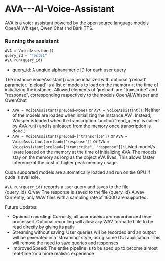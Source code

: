 # AVA---AI-Voice-Assistant
AVA is a voice assistant powered by the open source language models OpenAI Whisper, Qwen Chat and Bark TTS.

### Running the assistant
```python
AVA = VoiceAssistant()
query_id = "test01"
AVA.run(query_id)
```
- query_id: A unqiue alphanumeric ID for each user query

The instance VoiceAssistant() can be intialized with optional 'preload' parameter.
'preload' is a list of models to load on the memory at the time of initializing the instance. Allowed elements of 'preload' are "transcribe" and "response", corresponding respectively to the models OpenAI/Whisper and QwenChat
- ```AVA = VoiceAssistant(preload=None)``` or ```AVA = VoiceAssistant()```: Neither of the models are loaded when initializing the instance AVA. Instead, Whisper is loaded when the transcription function 'read_query' is called by AVA.run() and is unloaded from the memory once transcription is done.)
- ```AVA = VoiceAssistant(preload=["transcribe"])``` or ```AVA = VoiceAssistant(preload=["response"])``` or ```AVA = VoiceAssistant(preload=["transcribe", "response"])```: Listed model/s is/are loaded on the memory at the time of initializing AVA. The models stay on the memory as long as the object AVA lives. This allows faster inference at the cost of higher peak memory usage.

Cuda supported models are automatically loaded and run on the GPU if cuda is available.

```AVA.run(query_id)``` records a user query and saves to the file {query_id}_Q.wav
The response is saved to the file {query_id}_A.wav
Currently, only WAV files with a sampling rate of 16000 are supported.

Future Updates:
- Optional recording: Currently, all user queries are recorded and then processed. Optional recording will allow any WAV formatted file to be read directly by giving its path
- Streaming without saving: User queries will be recorded and an output will be generated in a 'streaming' style, using some GUI application. This will remove the need to save queries and responses
- Improved Speed: The entire pipeline is to be sped up to become almost real-time for a more realistic experience
